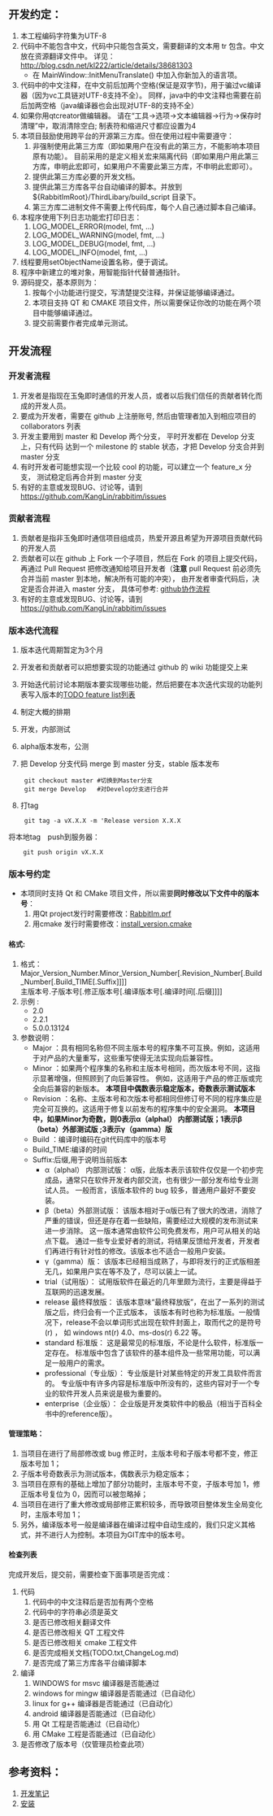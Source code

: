 开发约定：
--------

1. 本工程编码字符集为UTF-8
2. 代码中不能包含中文，代码中只能包含英文，需要翻译的文本用 tr 包含。中文放在资源翻译文件中。
  详见：http://blog.csdn.net/kl222/article/details/38681303
    + 在 MainWindow::InitMenuTranslate() 中加入你新加入的语言项。  
3. 代码中的中文注释，在中文前后加两个空格(保证是双字节)，用于骗过vc编译器（因为vc工具链对UTF-8支持不全）。
    同样，java中的中文注释也需要在前后加两空格（java编译器也会出现对UTF-8的支持不全）  
4. 如果你用qtcreator做编辑器。
    请在“工具->选项->文本编辑器->行为->保存时清理”中，取消清除空白;
    制表符和缩进尺寸都应设置为4
5. 本项目鼓励使用跨平台的开源第三方库。但在使用过程中需要遵守：
    1. 非强制使用此第三方库（即如果用户在没有此的第三方，不能影响本项目原有功能）。
        目前采用的是定义相关宏来隔离代码（即如果用户用此第三方库，申明此宏即可，如果用户不需要此第三方库，不申明此宏即可）。
    2. 提供此第三方库必要的开发文档。
    3. 提供此第三方库各平台自动编译的脚本。并放到 ${RabbitImRoot}/ThirdLibary/build_script 目录下。
    4. 第三方库二进制文件不需要上传代码库，每个人自己通过脚本自己编译。
6. 本程序使用下列日志功能宏打印日志：
    1. LOG_MODEL_ERROR(model, fmt, ...)
    2. LOG_MODEL_WARNING(model, fmt, ...)
    3. LOG_MODEL_DEBUG(model, fmt, ...) 
    4. LOG_MODEL_INFO(model, fmt, ...)
7. 线程要用setObjectName设置名称，便于调试。
8. 程序中新建立的堆对象，用智能指针代替普通指针。
9. 源码提交，基本原则为：
    1. 按每个小功能进行提交，写清楚提交注释，并保证能够编译通过。
    2. 本项目支持 QT 和 CMAKE 项目文件，所以需要保证你改的功能在两个项目中能够编译通过。
    3. 提交前需要作者完成单元测试。
  
开发流程
--------

### 开发者流程

1. 开发者是指现在玉兔即时通信的开发人员，或者以后我们信任的贡献者转化而成的开发人员。
2. 要成为开发者，需要在 github 上注册账号, 然后由管理者加入到相应项目的 collaborators 列表
3. 开发主要用到 master 和 Develop 两个分支， 平时开发都在 Develop 分支上，只有代码
    达到一个 milestone 的 stable 状态，才把 Develop 分支合并到 master 分支
4. 有时开发者可能想实现一个比较 cool 的功能，可以建立一个 feature_x 分支，
    测试稳定后再合并到 master 分支
5. 有好的主意或发现BUG、讨论等，请到 https://github.com/KangLin/rabbitim/issues

### 贡献者流程

1. 贡献者是指非玉兔即时通信项目组成员，热爱开源且希望为开源项目贡献代码的开发人员
2. 贡献者可以在 github 上 Fork 一个子项目，然后在 Fork 的项目上提交代码，
    再通过 Pull Request 把修改通知给项目开发者（**注意** pull Request 前必须先合并当前 master 到本地，解决所有可能的冲突），
    由开发者审查代码后，决定是否合并进入 master 分支， 具体可参考: 
    [github协作流程](http://www.worldhello.net/gotgithub/04-work-with-others/010-fork-and-pull.html)
3. 有好的主意或发现BUG、讨论等，请到 https://github.com/KangLin/rabbitim/issues

### 版本迭代流程
1. 版本迭代周期暂定为3个月
2. 开发者和贡献者可以把想要实现的功能通过 github 的 wiki 功能提交上来
3. 开始迭代前讨论本期版本要实现哪些功能，然后把要在本次迭代实现的功能列表写入版本的[TODO feature list列表](TODO.txt)
4. 制定大概的排期
5. 开发，内部测试
6. alpha版本发布，公测
7. 把 Develop 分支代码 merge 到 master 分支，stable 版本发布

        git checkout master #切换到Master分支
        git merge Develop   #对Develop分支进行合并

8. 打tag

        git tag -a vX.X.X -m 'Release version X.X.X

将本地tag　push到服务器：

        git push origin vX.X.X

### 版本号约定
* 本项同时支持 Qt 和 CMake 项目文件，所以需要**同时修改以下文件中的版本号**：
    1. 用Qt project发行时需要修改：[RabbitIm.prf](./../RabbitIm.prf)
    2. 用cmake 发行时需要修改：[install_version.cmake](./../cmake/install_version.cmake)

#### 格式:
1. 格式：  
    Major_Version_Number.Minor_Version_Number[.Revision_Number[.Build_Number[.Build_TIME[.Suffix]]]]  
    主版本号.子版本号[.修正版本号[.编译版本号[.编译时间[.后缀]]]]
2. 示例 :
    * 2.0
    * 2.2.1
    * 5.0.0.13124
3. 参数说明：
    + Major ：具有相同名称但不同主版本号的程序集不可互换。例如，这适用于对产品的大量重写，这些重写使得无法实现向后兼容性。
    + Minor ：如果两个程序集的名称和主版本号相同，而次版本号不同，这指示显著增强，但照顾到了向后兼容性。
        例如，这适用于产品的修正版或完全向后兼容的新版本。
        **本项目中偶数表示稳定版本，奇数表示测试版本**
    + Revision ：名称、主版本号和次版本号都相同但修订号不同的程序集应是完全可互换的。这适用于修复以前发布的程序集中的安全漏洞。
        **本项目中，如果Minor为奇数，则0表示α（alphal） 内部测试版；1表示β（beta）外部测试版 ;3表示γ（gamma）版**
    + Build ：编译时编码在git代码库中的版本号
    + Build_TIME:编译的时间
    + Suffix:后缀,用于说明当前版本
        * α（alphal） 内部测试版：
            α版，此版本表示该软件仅仅是一个初步完成品，通常只在软件开发者内部交流，也有很少一部分发布给专业测试人员。
            一般而言，该版本软件的 bug 较多，普通用户最好不要安装。 
        * β（beta）外部测试版：
            该版本相对于α版已有了很大的改进，消除了严重的错误，但还是存在着一些缺陷，需要经过大规模的发布测试来进一步消除。
            这一版本通常由软件公司免费发布，用户可从相关的站点下载。
            通过一些专业爱好者的测试，将结果反馈给开发者，开发者们再进行有针对性的修改。该版本也不适合一般用户安装。
        * γ（gamma）版：
            该版本已经相当成熟了，与即将发行的正式版相差无几，如果用户实在等不及了，尽可以装上一试。
        * trial（试用版）：
            试用版软件在最近的几年里颇为流行，主要是得益于互联网的迅速发展。
        * release 最终释放版：
            该版本意味“最终释放版”，在出了一系列的测试版之后，终归会有一个正式版本，
            该版本有时也称为标准版。一般情况下，release不会以单词形式出现在软件封面上，取而代之的是符号 (r) ，
            如 windows nt(r) 4.0、ms-dos(r) 6.22 等。
        * standard 标准版：
            这是最常见的标准版，不论是什么软件，标准版一定存在。
            标准版中包含了该软件的基本组件及一些常用功能，可以满足一般用户的需求。
        * professional（专业版）：
            专业版是针对某些特定的开发工具软件而言的。
            专业版中有许多内容是标准版中所没有的，这些内容对于一个专业的软件开发人员来说是极为重要的。
        * enterprise（企业版）：
            企业版是开发类软件中的极品（相当于百科全书中的reference版）。

#### 管理策略：
1. 当项目在进行了局部修改或 bug 修正时，主版本号和子版本号都不变，修正版本号加 1；
2. 子版本号奇数表示为测试版本，偶数表示为稳定版本；
3. 当项目在原有的基础上增加了部分功能时，主版本号不变，子版本号加 1，修正版本号复位为 0，因而可以被忽略掉；
4. 当项目在进行了重大修改或局部修正累积较多，而导致项目整体发生全局变化时，主版本号加 1；
5. 另外，编译版本号一般是编译器在编译过程中自动生成的，我们只定义其格式，并不进行人为控制。本项目为GIT库中的版本号。

#### 检查列表
完成开发后，提交前，需要检查下面事项是否完成：
1. 代码
    1. 代码中的中文注释后是否加有两个空格
    2. 代码中的字符串必须是英文
    3. 是否已修改相关翻译文件
    4. 是否已修改相关 QT 工程文件
    5. 是否已修改相关 cmake 工程文件
    6. 是否完成相关文档(TODO.txt,ChangeLog.md)
    7. 是否完成了第三方库各平台编译脚本
2. 编译
    1. WINDOWS for msvc 编译器是否能通过
    2. windows for mingw 编译器是否能通过（已自动化）
    3. linux for g++ 编译器是否能通过（已自动化）
    4. android 编译器是否能通过（已自动化）
    5. 用 Qt 工程是否能通过（已自动化）
    6. 用 CMake 工程是否能通过（已自动化）
3. 是否修改了版本号（仅管理员检查此项）

参考资料：
--------

1. [开发笔记](./Books/开发笔记.md)
2. [安装](INSTALL.md)

